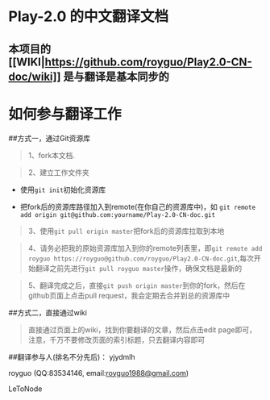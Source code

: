 # Play-2.0 的中文翻译文档
## 本项目的 [[WIKI|https://github.com/royguo/Play2.0-CN-doc/wiki]] 是与翻译是基本同步的

# 如何参与翻译工作
##方式一，通过Git资源库

> 1、fork本文档.

> 2、建立工作文件夹

- 使用```git init```初始化资源库

- 把fork后的资源库路径加入到remote(在你自己的资源库中)，如 ```git remote add origin git@github.com:yourname/Play-2.0-CN-doc.git```

> 3、使用```git pull origin master```把fork后的资源库拉取到本地

> 4、请务必把我的原始资源库加入到你的remote列表里，即```git remote add royguo https://royguo@github.com/royguo/Play2.0-CN-doc.git```,每次开始翻译之前先进行```git pull royguo master```操作，确保文档是最新的

> 5、翻译完成之后，直接```git push origin master```到你的fork，然后在github页面上点击pull request，我会定期去合并到总的资源库中

##方式二，直接通过wiki

> 直接通过页面上的wiki，找到你要翻译的文章，然后点击edit page即可，注意，千万不要修改页面的索引标题，只去翻译内容即可


##翻译参与人(排名不分先后)：
yjydmlh

royguo (QQ:83534146, email:royguo1988@gmail.com)

LeToNode

